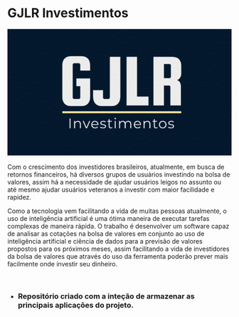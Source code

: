 <h1> GJLR Investimentos </h1>
<img src="https://raw.githubusercontent.com/GJLR-Investimentos/.github/main/profile/logo2.png"></img>
<br/>
<p>
Com o crescimento dos investidores brasileiros, atualmente, em busca de retornos financeiros, há diversos grupos de usuários investindo na bolsa de valores, assim há a necessidade de ajudar usuários leigos no assunto ou até mesmo ajudar usuários veteranos a investir com maior facilidade e rapidez.
</p>
<p>
Como a tecnologia vem facilitando a vida de muitas pessoas atualmente, o uso de inteligência artificial é uma ótima maneira de executar tarefas complexas de maneira rápida. O trabalho é desenvolver um software capaz de analisar as cotações na bolsa de valores em conjunto ao uso de inteligência artificial e ciência de dados para a previsão de valores propostos para os próximos meses, assim facilitando a vida de investidores da bolsa de valores que através do uso da ferramenta poderão prever mais facilmente onde investir seu dinheiro.
</p>
<br/>
<ul>
<li><h3>Repositório criado com a inteção de armazenar as principais aplicações do projeto.</h3></li>
</ul>
